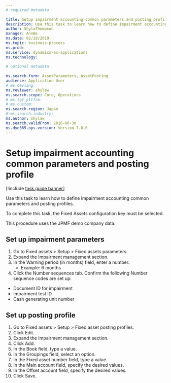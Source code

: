 ```yaml
--- 
# required metadata 
 
title: Setup impairment accounting common parameters and posting profile
description: Use this task to learn how to define impairment accounting common parameters and posting profiles. 
author: ShylaThompson
manager: AnnBe 
ms.date: 02/28/2019
ms.topic: business-process 
ms.prod:  
ms.service: dynamics-ax-applications 
ms.technology:  
 
# optional metadata 
 
ms.search.form: AssetParameters, AssetPosting   
audience: Application User 
# ms.devlang:  
ms.reviewer: shylaw
ms.search.scope: Core, Operations 
# ms.tgt_pltfrm:  
# ms.custom:  
ms.search.region: Japan
# ms.search.industry: 
ms.author: shylaw
ms.search.validFrom: 2016-06-30 
ms.dyn365.ops.version: Version 7.0.0 
---
```

# Setup impairment accounting common parameters and posting profile

[!include [task guide banner](../../includes/task-guide-banner.md)]

Use this task to learn how to define impairment accounting common parameters and posting profiles.



To complete this task, the Fixed Assets configuration key must be selected.



This procedure uses the JPMF demo company data.


## Set up impairment parameters
1. Go to Fixed assets > Setup > Fixed assets parameters.
2. Expand the Impairment management section.
3. In the Warning period (in months) field, enter a number.
    * Example: 6 months  
4. Click the Number sequences tab. Confirm the following Number sequence codes are set up:  
 - Document ID for impairment
 - Impairment test ID
 - Cash generating unit number        

## Set up posting profile
1. Go to Fixed assets > Setup > Fixed asset posting profiles.
2. Click Edit.
3. Expand the Impairment management section.
4. Click Add.
5. In the Book field, type a value.
6. In the Groupings field, select an option.
7. In the Fixed asset number field, type a value.
8. In the Main account field, specify the desired values.
9. In the Offset account field, specify the desired values.
10. Click Save.

